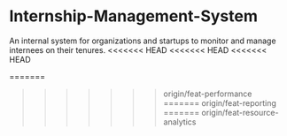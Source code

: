 # Internship-Management-System
An internal system for organizations and startups to monitor and manage internees on their tenures.
<<<<<<< HEAD
<<<<<<< HEAD
<<<<<<< HEAD
 
=======
>>>>>>> origin/feat-performance
=======
>>>>>>> origin/feat-reporting
=======
>>>>>>> origin/feat-resource-analytics
